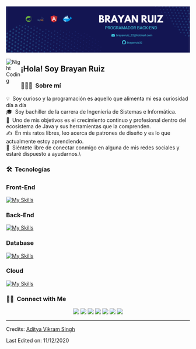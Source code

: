 ![Brayan Banner](fondo.png)

<img alt="Night Coding" src="./assets/Hand%20Wave.gif" width='40' align="left"/><h2>¡Hola! Soy Brayan Ruiz</h2>

<!-- ## 👋 &nbsp;Hey there! I'm Aditya -->

### 👨🏻‍💻 &nbsp;Sobre mí

💡 &nbsp;Soy curioso y la programación es aquello que alimenta mi esa curiosidad día a día\
🎓 &nbsp;Soy bachiller de la carrera de Ingeniería de Sistemas e Informática.\
🌱 &nbsp;Uno de mis objetivos es el crecimiento continuo y profesional dentro del ecosistema de Java y sus herramientas que la comprenden.\
✍️ &nbsp;En mis ratos libres, leo acerca de patrones de diseño y es lo que actualmente estoy aprendiendo.\
💬 &nbsp;Siéntete libre de conectar conmigo en alguna de mis redes sociales y estaré dispuesto a ayudarnos.\

### 🛠 &nbsp;Tecnologías

### Front-End
[![My Skills](https://skillicons.dev/icons?i=js,html,css,angular)](https://skillicons.dev)
### Back-End
[![My Skills](https://skillicons.dev/icons?i=spring,java)](https://skillicons.dev)
### Database
[![My Skills](https://skillicons.dev/icons?i=mysql,postgres)](https://skillicons.dev)
### Cloud
[![My Skills](https://skillicons.dev/icons?i=aws)](https://skillicons.dev)


### 🤝🏻 &nbsp;Connect with Me

<p align="center">
<a href="https://www.adityavsingh.com"><img src="https://img.shields.io/badge/-adityavsingh.com-3423A6?style=flat&logo=Google-Chrome&logoColor=white"/></a>
<a href="https://linkedin.com/in/AVS1508"><img src="https://img.shields.io/badge/-Aditya%20Vikram%20Singh-0077B5?style=flat&logo=Linkedin&logoColor=white"/></a>
<a href="mailto:avsingh@umass.edu"><img src="https://img.shields.io/badge/-avsingh@umass.edu-D14836?style=flat&logo=Gmail&logoColor=white"/></a>
<a href="https://instagram.com/adityavs_"><img src="https://img.shields.io/badge/-@adityavs__-E4405F?style=flat&logo=Instagram&logoColor=white"/></a>
<a href="https://facebook.com/AVS1508"><img src="https://img.shields.io/badge/-@AVS1508-1877F2?style=flat&logo=Facebook&logoColor=white"/></a>
<a href="https://www.pinterest.ca/AVS1508"><img src="https://img.shields.io/badge/-@AVS1508-BD081C?style=flat&logo=Pinterest&logoColor=white"/></a>
<a href="https://www.behance.net/AVS1508"><img src="https://img.shields.io/badge/-@AVS1508-1769FF?style=flat&logo=Behance&logoColor=white"/></a>
</p>

-----
Credits: [Aditya Vikram Singh](https://github.com/AVS1508)

Last Edited on: 11/12/2020
